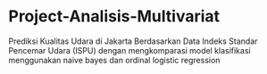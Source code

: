 # Project-Analisis-Multivariat
Prediksi Kualitas Udara di Jakarta Berdasarkan Data Indeks Standar Pencemar Udara (ISPU) dengan mengkomparasi model klasifikasi menggunakan naive bayes dan ordinal logistic regression
